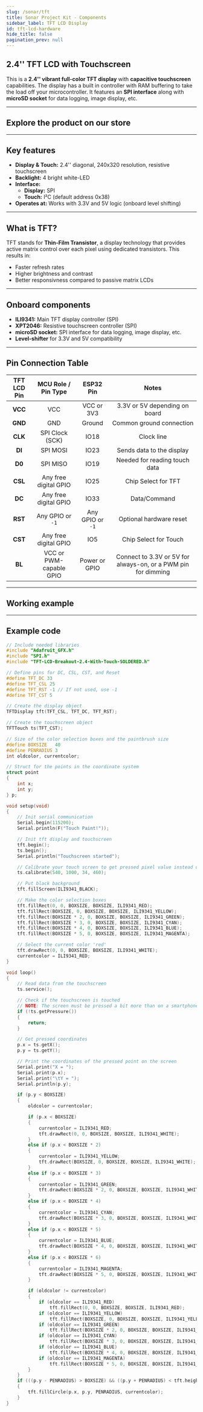 ```yaml
---
slug: /sonar/tft
title: Sonar Project Kit - Components
sidebar_label: TFT LCD Display
id: tft-lcd-hardware
hide_title: false
pagination_prev: null
---
```


## 2.4'' TFT LCD with Touchscreen
This is a **2.4'' vibrant full-color TFT display** with **capacitive touchscreen** capabilities. The display has a built in controller with RAM buffering to take the load off your microcontroller. It features an **SPI interface** along with **microSD socket** for data logging, image display, etc.

<CenteredImage src="/img/tft-lcd/tftlcd.png" alt="Image of TFT LCD Breakout" caption="2.4 inch TFT LCD Touch Breakout" width="600px"/>

---
## Explore the product on our store

<QuickLink 
  title="2.4'' TFT LCD Breakout with Touchscreen" description="333211"
  url="https://soldered.com/product/tft-lcd-breakout-2-4-with-touch/"
  image="/img/tft-lcd/tftlcd.png" 
/>

---

## Key features
- **Display & Touch:** 2.4'' diagonal, 240x320 resolution, resistive  touchscreen
- **Backlight:** 4 bright white-LED
- **Interface:**
  - **Display:** SPI
  - **Touch:** I²C (default address 0x38)
- **Operates at:** Works with 3.3V and 5V logic (onboard level shifting)

---

## What is TFT?
TFT stands for **Thin-Film Transistor**, a display technology that provides active matrix control over each pixel using dedicated transistors. This results in:
- Faster refresh rates
- Higher brightness and contrast
- Better responsivness compared to passive matrix LCDs

---

## Onboard components
- **ILI9341:** Main TFT display controller (SPI)
- **XPT2046:** Resistive touchscreen controller (SPI)
- **microSD socket:** SPI interface for data logging, image display, etc.
- **Level-shifter** for 3.3V and 5V compatibility

---

## Pin Connection Table

| TFT LCD Pin | MCU Role / Pin Type | ESP32 Pin | Notes |
|:---:|:---:|:---:|:---:|
| **VCC** | VCC | VCC or 3V3 | 3.3V or 5V depending on board |
| **GND** | GND | Ground | Common ground connection |
| **CLK** | SPI Clock (SCK)| IO18 | Clock line |
| **DI** | SPI MOSI | IO23 | Sends data to the display |
| **D0** | SPI MISO	 | IO19 | Needed for reading touch data |
| **CSL** | Any free digital GPIO | IO25 | Chip Select for TFT |
| **DC** | Any free digital GPIO| IO33 | Data/Command |
| **RST** | Any GPIO or `-1` | Any GPIO or `-1` | Optional hardware reset |
| **CST** | Any free digital GPIO | IO5 | Chip Select for Touch | 
| **BL** | VCC or PWM-capable GPIO | Power or GPIO | Connect to 3.3V or 5V for always-on, or a PWM pin for dimming |

---

## Working example

<CenteredImage src="/img/under_construction.png" alt="TFT LCD working example" caption="Video of working example" width="600px"/>

---

## Example code

```cpp
// Include needed libraries
#include "Adafruit_GFX.h"
#include "SPI.h"
#include "TFT-LCD-Breakout-2.4-With-Touch-SOLDERED.h"

// Define pins for DC, CSL, CST, and Reset
#define TFT_DC 33
#define TFT_CSL 25
#define TFT_RST -1 // If not used, use -1
#define TFT_CST 5

// Create the display object
TFTDisplay tft(TFT_CSL, TFT_DC, TFT_RST);

// Create the touchscreen object
TFTTouch ts(TFT_CST);

// Size of the color selection boxes and the paintbrush size
#define BOXSIZE   40
#define PENRADIUS 3
int oldcolor, currentcolor;

// Struct for the points in the coordinate system
struct point
{
    int x;
    int y;
} p;

void setup(void)
{
    // Init serial communication
    Serial.begin(115200);
    Serial.println(F("Touch Paint!"));

    // Init tft display and touchscreen
    tft.begin();
    ts.begin();
    Serial.println("Touchscreen started");

    // Calibrate your touch screen to get pressed pixel value instead of raw data
    ts.calibrate(540, 1000, 34, 460);

    // Put black background
    tft.fillScreen(ILI9341_BLACK);

    // Make the color selection boxes
    tft.fillRect(0, 0, BOXSIZE, BOXSIZE, ILI9341_RED);
    tft.fillRect(BOXSIZE, 0, BOXSIZE, BOXSIZE, ILI9341_YELLOW);
    tft.fillRect(BOXSIZE * 2, 0, BOXSIZE, BOXSIZE, ILI9341_GREEN);
    tft.fillRect(BOXSIZE * 3, 0, BOXSIZE, BOXSIZE, ILI9341_CYAN);
    tft.fillRect(BOXSIZE * 4, 0, BOXSIZE, BOXSIZE, ILI9341_BLUE);
    tft.fillRect(BOXSIZE * 5, 0, BOXSIZE, BOXSIZE, ILI9341_MAGENTA);

    // Select the current color 'red'
    tft.drawRect(0, 0, BOXSIZE, BOXSIZE, ILI9341_WHITE);
    currentcolor = ILI9341_RED;
}

void loop()
{
    // Read data from the touchscreen
    ts.service();

    // Check if the touchscreen is touched
    // NOTE: The screen must be pressed a bit more than on a smartphone to detect touch
    if (!ts.getPressure())
    {
        return;
    }

    // Get pressed coordinates
    p.x = ts.getX();
    p.y = ts.getY();

    // Print the coordinates of the pressed point on the screen
    Serial.print("X = ");
    Serial.print(p.x);
    Serial.print("\tY = ");
    Serial.println(p.y);

    if (p.y < BOXSIZE)
    {
        oldcolor = currentcolor;

        if (p.x < BOXSIZE)
        {
            currentcolor = ILI9341_RED;
            tft.drawRect(0, 0, BOXSIZE, BOXSIZE, ILI9341_WHITE);
        }
        else if (p.x < BOXSIZE * 2)
        {
            currentcolor = ILI9341_YELLOW;
            tft.drawRect(BOXSIZE, 0, BOXSIZE, BOXSIZE, ILI9341_WHITE);
        }
        else if (p.x < BOXSIZE * 3)
        {
            currentcolor = ILI9341_GREEN;
            tft.drawRect(BOXSIZE * 2, 0, BOXSIZE, BOXSIZE, ILI9341_WHITE);
        }
        else if (p.x < BOXSIZE * 4)
        {
            currentcolor = ILI9341_CYAN;
            tft.drawRect(BOXSIZE * 3, 0, BOXSIZE, BOXSIZE, ILI9341_WHITE);
        }
        else if (p.x < BOXSIZE * 5)
        {
            currentcolor = ILI9341_BLUE;
            tft.drawRect(BOXSIZE * 4, 0, BOXSIZE, BOXSIZE, ILI9341_WHITE);
        }
        else if (p.x < BOXSIZE * 6)
        {
            currentcolor = ILI9341_MAGENTA;
            tft.drawRect(BOXSIZE * 5, 0, BOXSIZE, BOXSIZE, ILI9341_WHITE);
        }

        if (oldcolor != currentcolor)
        {
            if (oldcolor == ILI9341_RED)
                tft.fillRect(0, 0, BOXSIZE, BOXSIZE, ILI9341_RED);
            if (oldcolor == ILI9341_YELLOW)
                tft.fillRect(BOXSIZE, 0, BOXSIZE, BOXSIZE, ILI9341_YELLOW);
            if (oldcolor == ILI9341_GREEN)
                tft.fillRect(BOXSIZE * 2, 0, BOXSIZE, BOXSIZE, ILI9341_GREEN);
            if (oldcolor == ILI9341_CYAN)
                tft.fillRect(BOXSIZE * 3, 0, BOXSIZE, BOXSIZE, ILI9341_CYAN);
            if (oldcolor == ILI9341_BLUE)
                tft.fillRect(BOXSIZE * 4, 0, BOXSIZE, BOXSIZE, ILI9341_BLUE);
            if (oldcolor == ILI9341_MAGENTA)
                tft.fillRect(BOXSIZE * 5, 0, BOXSIZE, BOXSIZE, ILI9341_MAGENTA);
        }
    }
    if (((p.y - PENRADIUS) > BOXSIZE) && ((p.y + PENRADIUS) < tft.height()))
    {
        tft.fillCircle(p.x, p.y, PENRADIUS, currentcolor);
    }
}
```
